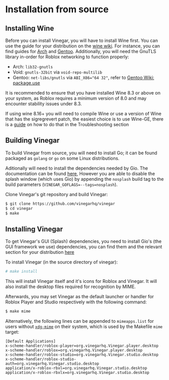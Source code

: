 # Installation from source

## Installing Wine
Before you can install Vinegar, you will have to install Wine first. You can use the guide for your distribution on the [wine wiki](https://wiki.winehq.org/Download). For instance, you can find guides for [Arch](https://wiki.archlinux.org/title/wine) and [Gentoo](https://wiki.gentoo.org/wiki/Wine). Additionally, you will need the GnuTLS library in-order for Roblox networking to function properly:

- Arch: `lib32-gnutls`
- Void: `gnutls-32bit` via `void-repo-multilib`
- Gentoo: `net-libs/gnutls` via `ABI_X86="64 32"`, refer to [Gentoo Wiki: package.use](https://wiki.gentoo.org/wiki//etc/portage/package.use)

It is recommended to ensure that you have installed Wine 8.3 or above on your system, as Roblox requires a minimum version of 8.0 and may encounter stability issues under 8.3. 

If using wine 8.16+ you will need to compile Wine or use a version of Wine that has the sigregrevert patch, the easiest choice is to use Wine-GE, there is a [guide](https://vinegarhq.org/Troubleshooting/) on how to do that in the Troubleshooting section

## Building Vinegar

To build Vinegar from source, you will need to install Go; it can be found packaged as `golang` or `go` on some Linux distributions.

Aditionally will need to install the dependencies needed by Gio. The documentation can be found [here](https://gioui.org/doc/install/linux), However you are able to disable the splash window (which uses Gio) by appending the `nosplash` build tag to the build parameters (`VINEGAR_GOFLAGS=--tags=nosplash`).


Clone Vinegar's git repository and build Vinegar:

```sh
$ git clone https://github.com/vinegarhq/vinegar
$ cd vinegar
$ make
```

## Installing Vinegar

To get Vinegar's GUI (Splash) dependencies, you need to install Gio's (the GUI framework we use) dependencies, you can find them and the relevant section for your distribution [here](https://gioui.org/doc/install/linux)

To install Vinegar (in the source directory of vinegar):
```sh
# make install
```
This will install Vinegar itself and it's icons for Roblox and Vinegar. It will also install the desktop files required for recognition by MIME.

Afterwards, you may set Vinegar as the default launcher or handler for Roblox Player and Studio respectively with the following command:
```sh
$ make mime
```

Alternatively, the following lines can be appended to `mimeapps.list` for users without [`xdg-mime`](https://linux.die.net/man/1/xdg-mime) on their system, which is used by the Makefile `mime` target:

```
[Default Applications]
x-scheme-handler/roblox-player=org.vinegarhq.Vinegar.player.desktop
x-scheme-handler/roblox=org.vinegarhq.Vinegar.player.desktop
x-scheme-handler/roblox-studio=org.vinegarhq.Vinegar.studio.desktop
x-scheme-handler/roblox-studio-auth=org.vinegarhq.Vinegar.studio.desktop
application/x-roblox-rbxl=org.vinegarhq.Vinegar.studio.desktop
application/x-roblox-rbxlx=org.vinegarhq.Vinegar.studio.desktop
```
